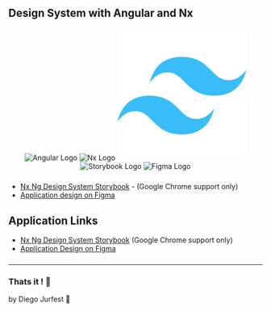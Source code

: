 <h2 align="left">Design System with Angular and Nx</h2>
<!-- Header -->
<!-- # Design System with Angular and Nx -->

<!-- <h4 align="center">
  My result, using Angular and Nrwl Nx (monorepo), after completing the Rocketseat online course (available on their platform): "Ignite Lab: Building a Design System with React and Figma"
</h4> -->

<!-- Description -->
<!-- My result, using Angular and Nrwl Nx (monorepo), after completing the Rocketseat online course: "Ignite Lab: Building a Design System with React and Figma" -->

<!-- ###

<p align="center">
  <a href="#computer-technologies">Technologies</a>&nbsp;&nbsp;&nbsp;|&nbsp;&nbsp;&nbsp;
  <a href="#installing-the-application">How to run</a>&nbsp;&nbsp;&nbsp;|&nbsp;&nbsp;&nbsp;
  <a href="#page_facing_up-license">License</a>&nbsp;&nbsp;&nbsp;|&nbsp;&nbsp;&nbsp;
  <a href="#mailbox_with_mail-get-in-touch">Get in touch</a>
</p>
<br><br> -->

###

<div align="center">
<!--   <a href="https://angular.io/">
    <img src="https://cdn.jsdelivr.net/gh/devicons/devicon/icons/angularjs/angularjs-original.svg" height="30" width="42" alt="angularjs logo"  />
  </a>
  <a href="https://nx.dev/">
    <img src="https://raw.githubusercontent.com/nrwl/nx/master/images/nx-logo.png" width="42" alt="nx logo">
  </a>
  <a href="https://tailwindcss.com/">
    <img src="https://github.com/devicons/devicon/blob/v2.16.0/icons/tailwindcss/tailwindcss-original.svg" height="30" width="42" alt="tailwindcss logo"  />
  </a>
  <a href="https://storybook.js.org/">
    <img src="https://cdn.jsdelivr.net/gh/devicons/devicon/icons/storybook/storybook-original.svg" height="30" width="42" alt="storybook logo"  />
  </a>
  <a href="https://www.figma.com/design/">
    <img src="https://cdn.jsdelivr.net/gh/devicons/devicon/icons/figma/figma-original.svg" height="30" width="42" alt="figma logo"  />
  </a> -->

  ![Angular Logo](https://cdn.jsdelivr.net/gh/devicons/devicon/icons/angularjs/angularjs-original.svg) ![Nx Logo](https://raw.githubusercontent.com/nrwl/nx/master/images/nx-logo.png) ![Tailwind CSS Logo](https://github.com/devicons/devicon/blob/v2.16.0/icons/tailwindcss/tailwindcss-original.svg) ![Storybook Logo](https://cdn.jsdelivr.net/gh/devicons/devicon/icons/storybook/storybook-original.svg) ![Figma Logo](https://cdn.jsdelivr.net/gh/devicons/devicon/icons/figma/figma-original.svg)
</div>

###

<!-- <div align="center">
  <img height="200" src="https://i.imgflip.com/65efzo.gif"  />
</div> -->

###

<!-- - [Application](https://nxng-ds.netlify.app) (Google Chrome support only) -->
- [Nx Ng Design System Storybook](https://635b1a669687bc9ada4c876d-uuhzrvullo.chromatic.com) - (Google Chrome support only)
- [Application design on Figma](https://www.figma.com/file/vRjQBHN8Frx6zejrfLlGu8/Untitled?node-id=1%3A2)

<!-- Application Links -->
## Application Links

- [Nx Ng Design System Storybook](https://635b1a669687bc9ada4c876d-uuhzrvullo.chromatic.com) (Google Chrome support only)
- [Application Design on Figma](https://www.figma.com/file/vRjQBHN8Frx6zejrfLlGu8/Untitled?node-id=1%3A2)

###

<!-- <div align="center">
  <a href="https://www.linkedin.com/in/diegojurfest/">
    <img src="https://img.shields.io/static/v1?message=LinkedIn&logo=linkedin&label=&color=0077B5&logoColor=white&labelColor=&style=for-the-badge" height="35" alt="linkedin logo"  />
  </a>
</div> -->

---

### Thats it ! :wave:

by Diego Jurfest :tada:
